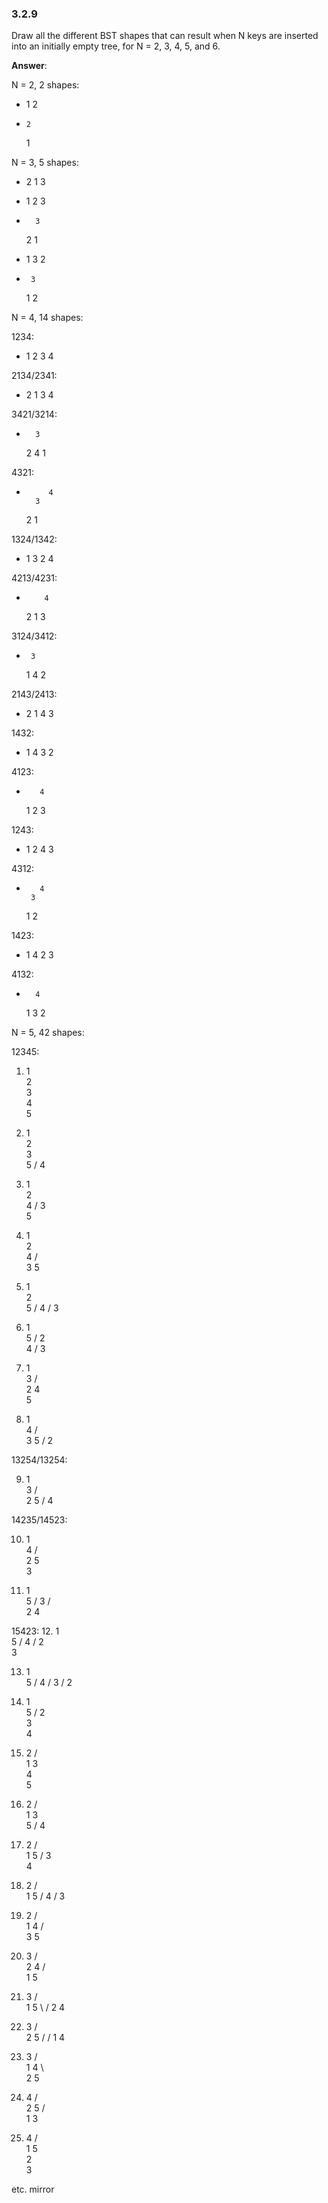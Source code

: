 ### 3.2.9

Draw all the different BST shapes that can result when N keys are inserted into an initially empty tree, for N = 2, 3, 4, 5, and 6.

**Answer**:

N = 2, 2 shapes:

-  1
      2
 
-     2
   1


N = 3, 5 shapes:

-    2
  1     3

- 1
     2
        3

-       3
     2
  1

- 1
       3
     2

-      3
  1
    2


N = 4, 14 shapes:

1234:

- 1
     2
        3
           4

2134/2341:

-    2
  1     3
           4

3421/3214:

-       3
     2     4
  1

4321:

-          4
        3
     2
  1

1324/1342:

- 1
       3
    2     4

4213/4231:

-         4
    2
  1    3


3124/3412:

-      3
  1       4
    2

2143/2413:

-    2
  1       4
       3
   

1432:

- 1
         4
       3
     2

4123:

-        4
  1
     2 
       3

1243:

- 1
     2
         4
       3

4312:
-        4
       3
  1
     2

1423:

- 1
        4
     2
       3

4132:

-       4
  1
      3
    2


N = 5, 42 shapes:

12345:

01. 1
     \
      2
       \
        3
         \
          4
           \
            5

02. 1
     \
      2
       \
        3
         \
          5
         /
        4

03. 1
     \
      2
       \
        4
       /
      3
       \
        5

04. 1
     \
      2
       \
        4
       / \
      3   5

05. 1
     \
      2
       \
        5
       /
      4
     /
    3

06. 1
     \
      5
     /
    2
     \
      4
     /
    3

07.  1
      \
       3
      / \
     2   4
          \
           5

08. 1
     \
      4
     / \
    3   5
   /
  2


13254/13254:

09.  1
      \
       3
      / \
     2   5
        /
       4

14235/14523:

10. 1
     \
      4
     / \
     2  5
      \
       3

11. 1
     \
      5
     /
    3
   / \
  2   4
  
15423:
12.   1
       \
        5
       /
      4
     /
    2
     \
      3

13.  1
      \
       5
      /
     4
    /
   3
  /
 2

14.  1
      \
       5
      /
     2
      \
       3
        \
         4

15.  2
    / \
   1   3
        \
         4
          \
           5
  
16.  2
    / \
   1   3
        \
         5
        /
       4

17.  2
    / \
   1   5
      /
     3
      \
       4

18.  2
    / \
   1   5
      /
     4
    /
   3

19.  2
    / \
   1   4
      / \
     3   5

20.  3
    / \
   2   4
  /     \
 1       5


21.  3
   /    \
  1      5
   \    /
    2  4

22.  3
    / \
   2   5
  /   /
 1   4


23.  3
    / \
   1   4
    \   \
     2   5

24.   4
     / \
    2   5
   / \
  1   3

25.  4
    / \
   1   5
    \
     2
      \
       3

etc. mirror

